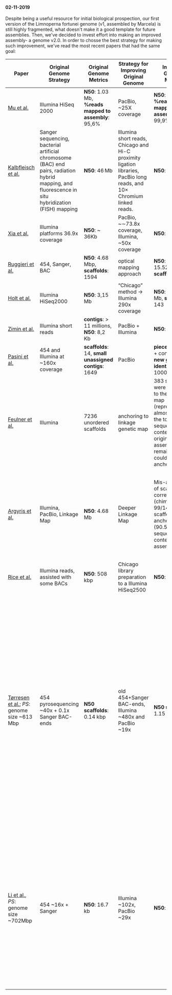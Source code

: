 #### 02-11-2019  
Despite being a useful resource for initial biological prospection, our first version of the Limnoperna fortunei genome (v1, assembled by Marcela) is still highly fragmented, what doesn't make it a good template for future assemblies. Then, we've decided to invest effort into making an improved assembly- a genome v2.0. In order to chosse the best strategy for making such improvement, we've read the most recent papers that had the same goal:  

|Paper|Original Genome Strategy|Original Genome Metrics|Strategy for Improving Original Genome|Improved Genome Metrics|Highlights|
|---|---|---|---|---|---|
|[Mu et al.](https://www.ncbi.nlm.nih.gov/pmc/articles/PMC6240063/)|Illumina HiSeq 2000|**N50**: 1.03 Mb, **%reads mapped to assembly**: 95,6%|PacBio, ~25X coverage|**N50**: 6.55 Mb, **%reads mapped to assembly**: 99,9%||
|[Kalbfleisch et al.](https://www.ncbi.nlm.nih.gov/pubmed/30456315)|Sanger sequencing, bacterial artificial chromosome (BAC) end pairs, radiation hybrid mapping, and fluorescence in situ hybridization (FISH) mapping|**N50**: 46 Mb|Illumina short reads, Chicago and Hi-C proximity ligation libraries, PacBio long reads, and 10× Chromium linked reads.|**N50**: 86 Mb||
|[Xia et al.](https://www.ncbi.nlm.nih.gov/pubmed/29893829)|Illumina platforms 36.9x coverage|**N50**: ~ 36Kb|PacBio, ~∼73.8x coverage, Illumina, ~50x coverage|**N50**: 432 Kb||
|[Ruggieri et al.](https://www.ncbi.nlm.nih.gov/pmc/articles/PMC5967340/)|454, Sanger, BAC |**N50**: 4.68 Mbp, **scaffolds**: 1594|optical mapping approach|**N50**: ,**N50**: 15.52 Mb, **scaffolds**: 143| | 
|[Holt et al.](https://www.ncbi.nlm.nih.gov/pmc/articles/PMC5940132/)|Illumina HiSeq2000|**N50**: 3,15 Mb|“Chicago” method -> Illumina 290x coverage|**N50**: ,**N50**: 14 Mb, **scaffolds**: 143||  
|[Zimin et al.](https://www.ncbi.nlm.nih.gov/pubmed/29020755)|Illumina short reads|**contigs**: > 11 millions, **N50**: 8,2 Kb|PacBio + Illumina|**N50**: 107 Kb||  
|[Pasini et al.](https://www.ncbi.nlm.nih.gov/pubmed/28748222)|454 and Illumina at ~160x coverage|**scaffolds**: 14, **small unassigned contigs**: 1649|PacBio|**pieces**(scaffolds + contigs): 56, **new genes identified**: > 1000||
|[Feulner et al.](https://www.ncbi.nlm.nih.gov/pmc/articles/PMC6027883/)|Illumina|7236 unordered scaffolds|anchoring to linkage genetic map|383 scaffolds were anchored to the linkage map (representing almost 80% of the total sequence content of the original assembly), the remaining 6,853 could not be anchored||  
|[Argyris et al.](https://www.ncbi.nlm.nih.gov/pmc/articles/PMC4316794/)|Illumina, PacBio, Linkage Map|**N50**: 4.68 Mb|Deeper Linkage Map|Mis-assemblies of scaffolds corrected (chimeric), 99/142 scaffolds were anchored (90.5% of total sequence content from assembly)|"The assembly of genomic scaffolds to generate chromosome-scale sequences is done by integrating them with genetic or physical maps [[13]](https://www.ncbi.nlm.nih.gov/pubmed/19596977/)"| 
|[Rice et al.](https://www.ncbi.nlm.nih.gov/pmc/articles/PMC5411764/)|Illumina reads, assisted with some BACs|**N50**: 508 kbp|Chicago library preparation to a Illumina HiSeq2500|**N50**: > 13 Mbp||
|[Tørresen et al.](https://www.ncbi.nlm.nih.gov/pmc/articles/PMC5241972/); *PS*: genome size ~613 Mbp|454 pyrosequencing ~40x + 0.1x Sanger BAC-ends|**N50 scaffolds**: 0.14 kbp|old 454+Sanger BAC-ends, Illumina ~480x and PacBio ~19x|**N50 scaffolds**: 1.15 Mbp|"A more contiguous reference genome for Atlantic cod will facilitate re-sequencing efforts addressing population genomics investigations, including the detection of structural variants, introgression and hybridization between species(...). Moreover, it will also enable an annotation with more complete gene models and allow for a better understanding of the lack of sequence contiguity in gadMor1"|  
|[Li et al.](https://www.ncbi.nlm.nih.gov/pubmed/27503335), *PS*: genome size ~702Mbp|454 ~16x + Sanger|**N50**: 16.7 kb|Illumina ~102x, PacBio ~29x|**N50**: 111 kb|"(...) Although a useful resource, this assembly covers only ~89 % of the non-repetitive portion of the genome, and has a relatively short (16.7 kb) contig N50 length. These downsides make it difficult to apply this reference in transcriptive or whole-genome re-sequencing analyses."|
